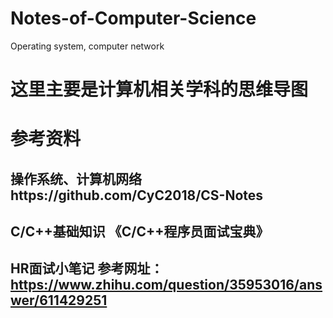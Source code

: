 # Notes-of-Computer-Science
Operating system, computer network


#  这里主要是计算机相关学科的思维导图

#  参考资料

## 操作系统、计算机网络https://github.com/CyC2018/CS-Notes
## C/C++基础知识 《C/C++程序员面试宝典》


## HR面试小笔记 参考网址：https://www.zhihu.com/question/35953016/answer/611429251
